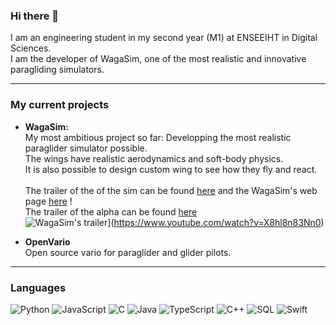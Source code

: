 ### Hi there 👋

I am an engineering student in my second year (M1) at ENSEEIHT in Digital Sciences.<br />
I am the developer of WagaSim, one of the most realistic and innovative paragliding simulators.

---
### My current projects

* 	**WagaSim:**<br />
My most ambitious project so far: Developping the most realistic paraglider simulator possible.<br />
The wings have realistic aerodynamics and soft-body physics.<br />
It is also possible to design custom wing to see how they fly and react.<br /><br />
The trailer of the of the sim can be found [here](https://youtu.be/X8hl8n83Nn0) and the WagaSim's web page [here](https://nathan-barraud.itch.io/wagasim-paragliding-simulator) !<br />
The trailer of the alpha can be found [here](https://youtu.be/h2J4jPJ2ZCU)<br />
![WagaSim's trailer](https://img.youtube.com/vi/X8hl8n83Nn0/0.jpg)](https://www.youtube.com/watch?v=X8hl8n83Nn0)

* **OpenVario**<br />
Open source vario for paraglider and glider pilots.
---
### Languages

![Python](https://img.shields.io/badge/-Python-000?&logo=Python)
![JavaScript](https://img.shields.io/badge/-JavaScript-000?&logo=JavaScript)
![C](https://img.shields.io/badge/-C-000?&logo=C)
![Java](https://img.shields.io/badge/-Java-000?&logo=Java&logoColor=007396)
![TypeScript](https://img.shields.io/badge/-TypeScript-000?&logo=TypeScript)
![C++](https://img.shields.io/badge/-C++-000?&logo=c%2b%2b&logoColor=00599C)
![SQL](https://img.shields.io/badge/-SQL-000?&logo=MySQL)
![Swift](https://img.shields.io/badge/-Swift-000?&logo=Swift)
